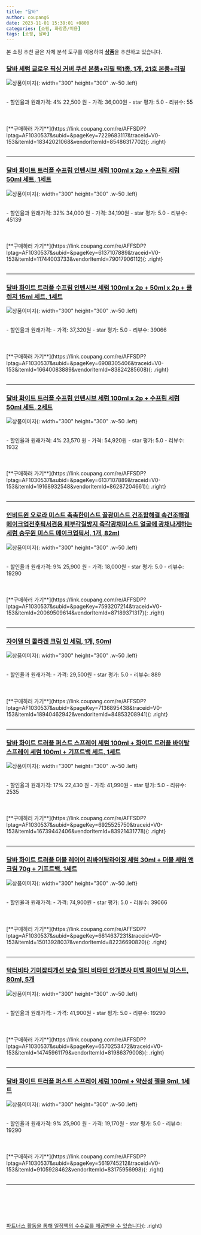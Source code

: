 ```yaml
---
title: "달바"
author: coupang6
date: 2023-11-01 15:38:01 +0800
categories: [쇼핑, 화장품/미용]
tags: [쇼핑, 달바]
---
```


본 쇼핑 추천 글은 자체 분석 도구를 이용하여 [**상품**](https://link.coupang.com/a/bao1ui)을 추천하고 있습니다.

### [달바 세럼 글로우 픽싱 커버 쿠션 본품+리필 택1종, 1개, 21호 본품+리필](https://link.coupang.com/re/AFFSDP?lptag=AF1030537&subid=&pageKey=7229683117&traceid=V0-153&itemId=18342021068&vendorItemId=85486317702)

![상품이미지](https://thumbnail7.coupangcdn.com/thumbnails/remote/230x230ex/image/vendor_inventory/0197/1497b795017cbef39e52cf79a2ec6525a4c9eb80e7da9eb42ab3dfd8d255.jpg){: width="300" height="300" .w-50 .left}


<br>
- 할인율과 원래가격: 4%  22,500   원
- 가격: 36,000원
- star 평가: 5.0
- 리뷰수: 55
<br>
<br>
<br>
<br>
[**구매하러 가기**](https://link.coupang.com/re/AFFSDP?lptag=AF1030537&subid=&pageKey=7229683117&traceid=V0-153&itemId=18342021068&vendorItemId=85486317702){: .right}
<br>
<br>

---

### [달바 화이트 트러플 수프림 인텐시브 세럼 100ml x 2p + 수프림 세럼 50ml 세트, 1세트](https://link.coupang.com/re/AFFSDP?lptag=AF1030537&subid=&pageKey=6137107889&traceid=V0-153&itemId=11744003733&vendorItemId=79017906112)

![상품이미지](https://thumbnail8.coupangcdn.com/thumbnails/remote/230x230ex/image/retail/images/3227794821051192-32e17947-66b1-4b84-a0f1-1c4dbbb1cb63.png){: width="300" height="300" .w-50 .left}


<br>
- 할인율과 원래가격: 32%  34,000   원
- 가격: 34,190원
- star 평가: 5.0
- 리뷰수: 45139
<br>
<br>
<br>
<br>
[**구매하러 가기**](https://link.coupang.com/re/AFFSDP?lptag=AF1030537&subid=&pageKey=6137107889&traceid=V0-153&itemId=11744003733&vendorItemId=79017906112){: .right}
<br>
<br>

---

### [달바 화이트 트러플 수프림 인텐시브 세럼 100ml x 2p + 50ml x 2p + 클렌저 15ml 세트, 1세트](https://link.coupang.com/re/AFFSDP?lptag=AF1030537&subid=&pageKey=6908305406&traceid=V0-153&itemId=16640083889&vendorItemId=83824285608)

![상품이미지](https://thumbnail7.coupangcdn.com/thumbnails/remote/230x230ex/image/retail/images/2022/11/10/10/6/3a16a4e6-c585-4c75-ad0b-43f6b5f06e5f.jpg){: width="300" height="300" .w-50 .left}


<br>
- 할인율과 원래가격: 
- 가격: 37,320원
- star 평가: 5.0
- 리뷰수: 39066
<br>
<br>
<br>
<br>
[**구매하러 가기**](https://link.coupang.com/re/AFFSDP?lptag=AF1030537&subid=&pageKey=6908305406&traceid=V0-153&itemId=16640083889&vendorItemId=83824285608){: .right}
<br>
<br>

---

### [달바 화이트 트러플 수프림 인텐시브 세럼 100ml x 2p + 수프림 세럼 50ml 세트, 2세트](https://link.coupang.com/re/AFFSDP?lptag=AF1030537&subid=&pageKey=6137107889&traceid=V0-153&itemId=19168932548&vendorItemId=86287204661)

![상품이미지](https://thumbnail9.coupangcdn.com/thumbnails/remote/230x230ex/image/retail/images/df5a1b99-e3d3-43ec-b4c0-09e93c3585f91879122670396338244.png){: width="300" height="300" .w-50 .left}


<br>
- 할인율과 원래가격: 4%  23,570   원
- 가격: 54,920원
- star 평가: 5.0
- 리뷰수: 1932
<br>
<br>
<br>
<br>
[**구매하러 가기**](https://link.coupang.com/re/AFFSDP?lptag=AF1030537&subid=&pageKey=6137107889&traceid=V0-153&itemId=19168932548&vendorItemId=86287204661){: .right}
<br>
<br>

---

### [인비트윈 오로라 미스트 촉촉한미스트 꿀광미스트 건조함해결 속건조해결 메이크업전후픽서겸용 피부각질방지 즉각광채미스트 얼굴에 광채나게하는 세럼 승무원 미스트 메이크업픽서, 1개, 82ml](https://link.coupang.com/re/AFFSDP?lptag=AF1030537&subid=&pageKey=7593207214&traceid=V0-153&itemId=20069509614&vendorItemId=87189371317)

![상품이미지](https://thumbnail6.coupangcdn.com/thumbnails/remote/230x230ex/image/vendor_inventory/9818/b58bf0db02b4af35f13718bc7cece76f01a651dbea3e3f5edd4fd59df007.jpg){: width="300" height="300" .w-50 .left}


<br>
- 할인율과 원래가격: 9%  25,900   원
- 가격: 18,000원
- star 평가: 5.0
- 리뷰수: 19290
<br>
<br>
<br>
<br>
[**구매하러 가기**](https://link.coupang.com/re/AFFSDP?lptag=AF1030537&subid=&pageKey=7593207214&traceid=V0-153&itemId=20069509614&vendorItemId=87189371317){: .right}
<br>
<br>

---

### [자이엘 더 콜라겐 크림 인 세럼, 1개, 50ml](https://link.coupang.com/re/AFFSDP?lptag=AF1030537&subid=&pageKey=7136895438&traceid=V0-153&itemId=18940462942&vendorItemId=84853208941)

![상품이미지](https://thumbnail7.coupangcdn.com/thumbnails/remote/230x230ex/image/vendor_inventory/f242/384836df1842537d8e80a7809c8c8ab604672699bc4d2ea8a30e0299b686.jpg){: width="300" height="300" .w-50 .left}


<br>
- 할인율과 원래가격: 
- 가격: 29,500원
- star 평가: 5.0
- 리뷰수: 889
<br>
<br>
<br>
<br>
[**구매하러 가기**](https://link.coupang.com/re/AFFSDP?lptag=AF1030537&subid=&pageKey=7136895438&traceid=V0-153&itemId=18940462942&vendorItemId=84853208941){: .right}
<br>
<br>

---

### [달바 화이트 트러플 퍼스트 스프레이 세럼 100ml + 화이트 트러플 바이탈 스프레이 세럼 100ml + 기프트백 세트, 1세트](https://link.coupang.com/re/AFFSDP?lptag=AF1030537&subid=&pageKey=6925525750&traceid=V0-153&itemId=16739442406&vendorItemId=83921431778)

![상품이미지](https://thumbnail6.coupangcdn.com/thumbnails/remote/230x230ex/image/retail/images/585764410777466-5fcd2052-7374-4ed0-8cad-d9b06455d288.jpg){: width="300" height="300" .w-50 .left}


<br>
- 할인율과 원래가격: 17%  22,430   원
- 가격: 41,990원
- star 평가: 5.0
- 리뷰수: 2535
<br>
<br>
<br>
<br>
[**구매하러 가기**](https://link.coupang.com/re/AFFSDP?lptag=AF1030537&subid=&pageKey=6925525750&traceid=V0-153&itemId=16739442406&vendorItemId=83921431778){: .right}
<br>
<br>

---

### [달바 화이트 트러플 더블 레이어 리바이탈라이징 세럼 30ml + 더블 세럼 앤 크림 70g + 기프트백, 1세트](https://link.coupang.com/re/AFFSDP?lptag=AF1030537&subid=&pageKey=6614637231&traceid=V0-153&itemId=15013928037&vendorItemId=82236690820)

![상품이미지](https://thumbnail7.coupangcdn.com/thumbnails/remote/230x230ex/image/retail/images/3049094755854830-cff3eba4-f618-4582-b9a8-748e865a766a.jpg){: width="300" height="300" .w-50 .left}


<br>
- 할인율과 원래가격: 
- 가격: 74,900원
- star 평가: 5.0
- 리뷰수: 39066
<br>
<br>
<br>
<br>
[**구매하러 가기**](https://link.coupang.com/re/AFFSDP?lptag=AF1030537&subid=&pageKey=6614637231&traceid=V0-153&itemId=15013928037&vendorItemId=82236690820){: .right}
<br>
<br>

---

### [닥터비타 기미잡티개선 보습 멀티 비타민 안개분사 미백 화이트닝 미스트, 80ml, 5개](https://link.coupang.com/re/AFFSDP?lptag=AF1030537&subid=&pageKey=6570253472&traceid=V0-153&itemId=14745961179&vendorItemId=81986379008)

![상품이미지](https://thumbnail8.coupangcdn.com/thumbnails/remote/230x230ex/image/vendor_inventory/df7c/53b811889fbad6ba96f21645f81978134a466b2a0a2ccf90ec00e6d0a97d.jpg){: width="300" height="300" .w-50 .left}


<br>
- 할인율과 원래가격: 
- 가격: 41,900원
- star 평가: 5.0
- 리뷰수: 19290
<br>
<br>
<br>
<br>
[**구매하러 가기**](https://link.coupang.com/re/AFFSDP?lptag=AF1030537&subid=&pageKey=6570253472&traceid=V0-153&itemId=14745961179&vendorItemId=81986379008){: .right}
<br>
<br>

---

### [달바 화이트 트러플 퍼스트 스프레이 세럼 100ml + 약산성 젤클 9ml, 1세트](https://link.coupang.com/re/AFFSDP?lptag=AF1030537&subid=&pageKey=5619745212&traceid=V0-153&itemId=9105928462&vendorItemId=83175956998)

![상품이미지](https://thumbnail8.coupangcdn.com/thumbnails/remote/230x230ex/image/retail/images/2022/09/08/14/0/4d735d47-2ec8-491a-875c-b290f4cdc993.jpg){: width="300" height="300" .w-50 .left}


<br>
- 할인율과 원래가격: 9%  25,900   원
- 가격: 19,170원
- star 평가: 5.0
- 리뷰수: 19290
<br>
<br>
<br>
<br>
[**구매하러 가기**](https://link.coupang.com/re/AFFSDP?lptag=AF1030537&subid=&pageKey=5619745212&traceid=V0-153&itemId=9105928462&vendorItemId=83175956998){: .right}
<br>
<br>

---
<br><br><br><br><br> [파트너스 활동을 통해 일정액의 수수료를 제공받을 수 있습니다](https://link.coupang.com/a/bao1ui){: .right}